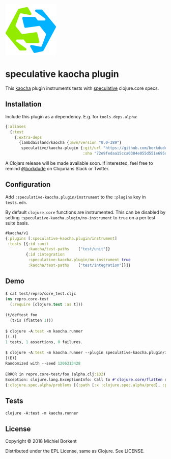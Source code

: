 <img src="https://raw.githubusercontent.com/borkdude/speculative/master/logo/favicon-160.png">

# speculative kaocha plugin

This [kaocha](https://github.com/lambdaisland/kaocha) plugin instruments tests
with [speculative](https://github.com/borkdude/speculative) clojure.core specs.

## Installation

Include this plugin as a dependency. E.g. for `tools.deps.alpha`:

``` clojure
{:aliases
  {:test
    {:extra-deps
      {lambdaisland/kaocha {:mvn/version "0.0-389"}
       speculative/kaocha-plugin {:git/url "https://github.com/borkdude/speculative-kaocha-plugin"
                                  :sha "72e9fedaa15cca0384e055d551e695d6a2e27a53"}}}}}
```

A Clojars release will be made available soon. If interested, feel free to
remind [@borkdude](https://twitter.com/borkdude) on Clojurians Slack or Twitter.

## Configuration

Add `:speculative-kaocha.plugin/instrument` to the `:plugins` key in
`tests.edn`. 

By default `clojure.core` functions are instrumented. This can be disabled by
setting `:speculative-kaocha.plugin/no-instrument` to `true` on a per test suite
basis.

``` clojure
#kaocha/v1
{:plugins [:speculative-kaocha.plugin/instrument]
 :tests [{:id :unit
          :kaocha/test-paths    ["test/unit"]}
         {:id :integration
          :speculative-kaocha.plugin/no-instrument true
          :kaocha/test-paths    ["test/integration"]}]}
```

## Demo

``` clojure
$ cat test/repro/core_test.cljc
(ns repro.core-test
  (:require [clojure.test :as t]))

(t/deftest foo
  (t/is (flatten 1)))

$ clojure -A:test -m kaocha.runner
[(.)]
1 tests, 1 assertions, 0 failures.

$ clojure -A:test -m kaocha.runner --plugin speculative-kaocha.plugin/instrument
[(E)]
Randomized with --seed 1206313428

ERROR in repro.core-test/foo (alpha.clj:132)
Exception: clojure.lang.ExceptionInfo: Call to #'clojure.core/flatten did not conform to spec.
{:clojure.spec.alpha/problems [{:path [:x :clojure.spec.alpha/pred], :pred clojure.core/sequential?, :val 1, :via [:speculative.specs/sequential], :in [0]} {:path [:x :clojure.spec.alpha/nil], :pred nil?, :val 1, :via [], :in [0]}], :clojure.spec.alpha/spec #object[clojure.spec.alpha$regex_spec_impl$reify__2509 0x76596288 "clojure.spec.alpha$regex_spec_impl$reify__2509@76596288"], :clojure.spec.alpha/value (1), :clojure.spec.alpha/fn clojure.core/flatten, :clojure.spec.alpha/args (1), :clojure.spec.alpha/failure :instrument, :clojure.spec.test.alpha/caller {:file "core.clj", :line 665, :var-scope clojure.core/apply}}
```

## Tests

    clojure -A:test -m kaocha.runner

## License

Copyright © 2018 Michiel Borkent

Distributed under the EPL License, same as Clojure. See LICENSE.
